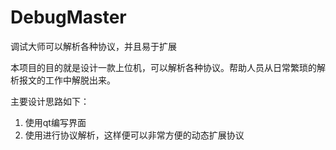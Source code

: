 # DebugMaster
调试大师可以解析各种协议，并且易于扩展

本项目的目的就是设计一款上位机，可以解析各种协议。帮助人员从日常繁琐的解析报文的工作中解脱出来。

主要设计思路如下：
1. 使用qt编写界面
2. 使用进行协议解析，这样便可以非常方便的动态扩展协议


